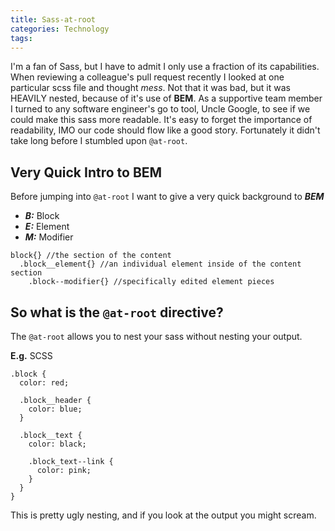 ```yaml
---
title: Sass-at-root
categories: Technology
tags:
---
```


I'm a fan of Sass, but I have to admit I only use a fraction of its capabilities. When reviewing a colleague's pull request recently I looked at one particular scss file and thought _mess_. Not that it was bad, but it was HEAVILY nested, because of it's use of **BEM**. As a supportive team member I turned to any software engineer's go to tool, Uncle Google, to see if we could make this sass more readable. It's easy to forget the importance of readability, IMO our code should flow like a good story. Fortunately it didn't take long before I stumbled upon `@at-root`.

## Very Quick Intro to BEM
Before jumping into `@at-root` I want to give a very quick background to ***BEM***
- ***B:*** Block
- ***E:*** Element
- ***M:*** Modifier

```
block{} //the section of the content
  .block__element{} //an individual element inside of the content section
    .block--modifier{} //specifically edited element pieces
```

## So what is the `@at-root` directive?
The `@at-root` allows you to nest your sass without nesting your output.

**E.g.** SCSS
```
.block {
  color: red;

  .block__header {
    color: blue;
  }

  .block__text {
    color: black;

    .block_text--link {
      color: pink;
    }
  }
}
```

This is pretty ugly nesting, and if you look at the output you might scream.  
